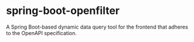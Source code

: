 # spring-boot-openfilter
A Spring Boot-based dynamic data query tool for the frontend that adheres to the OpenAPI specification.
